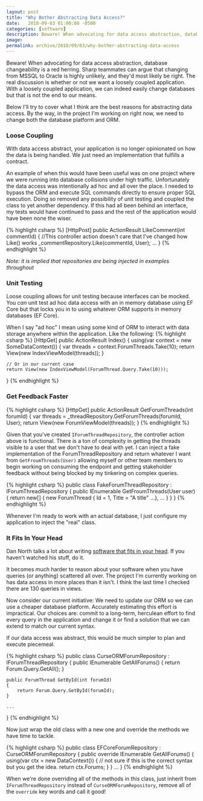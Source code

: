 ```yaml
---
layout: post
title: "Why Bother Abstracting Data Access?"
date:   2018-09-03 01:00:00 -0500
categories: [software]
description: Beware! When advocating for data access abstraction, database changeability is a red herring. The real discussion is whether or not we want a loosely coupled application.
image: 
permalink: archive/2018/09/03/why-bother-abstracting-data-access
---
```


Beware! When advocating for data access abstraction, database changeability is a red herring. Sharp teammates can argue that changing from MSSQL to Oracle is highly unlikely, and they'd most likely be right. The real discussion is whether or not we want a loosely coupled application. With a loosely coupled application, we can indeed easily change databases but that is not the end to our means. 

Below I'll try to cover what I think are the best reasons for abstracting data access. By the way, in the project I'm working on right now, we need to change both the database platform and ORM.

### Loose Coupling
With data access abstract, your application is no longer opinionated on how the data is being handled. We just need an implementation that fulfills a contract.

An example of when this would have been useful was on one project where we were running into database collisions under high traffic. Unfortunately the data access was intentionally ad hoc and all over the place. I needed to bypass the ORM and execute SQL commands directly to ensure proper SQL execution. Doing so removed any possibility of unit testing and coupled the class to yet another dependency. If this had all been behind an interface, my tests would have continued to pass and the rest of the application would have been none the wiser.

{% highlight csharp %}
[HttpPost]
public ActionResult LikeComment(int commentId)
{
    //This controller action doesn't care that I've changed how Like() works
    _commentRepository.Like(commentId, User);
    ...
}
{% endhighlight %}

_Note: it is implied that repositories are being injected in examples throughout_

### Unit Testing
Loose coupling allows for unit testing because interfaces can be mocked. You _can_ unit test ad hoc data access with an in memory database using EF Core but that locks you in to using whatever ORM supports in memory databases (EF Core). 

When I say "ad hoc" I mean using some kind of ORM to interact with data storage anywhere within the application. Like the following:
{% highlight csharp %}
[HttpGet]
public ActionResult Index()
{
    using(var context = new SomeDataContext())
    {
        var threads = context.ForumThreads.Take(10);
        return View(new IndexViewModel(threads));
    }
    
    // Or in our current case
    return View(new IndexViewModel(ForumThread.Query.Take(10)));
}
{% endhighlight %}

### Get Feedback Faster
{% highlight csharp %}
[HttpGet]
public ActionResult GetForumThreads(int forumId)
{
    var threads = _threadRepository.GetForumThreads(forumId, User);
    return View(new ForumViewModel(threads));
}
{% endhighlight %}

Given that you've created `IForumThreadRepository`, the controller action above is functional. There is a ton of complexity in getting the threads visible to a user that we don't have to deal with yet. I can inject a fake implementation of the ForumThreadRepository and return whatever I want from `GetFroumThreads(User)` allowing myself or other team members to begin working on consuming the endpoint and getting stakeholder feedback without being blocked by my tinkering on complex queries.

{% highlight csharp %}
public class FakeForumThreadRepository : IForumThreadRepository
{
    public IEnumerable<ForumThread> GetFroumThreads(User user)
    {
        return new[]
        {
            new ForumThread { Id = 1, Title = "A title" ...},
            ...
        }
    }
}
{% endhighlight %}

 Whenever I'm ready to work with an actual database, I just configure my application to inject the "real" class.

### It Fits In Your Head
Dan North talks a lot about writing [software that fits in your head](https://www.youtube.com/watch?v=4Y0tOi7QWqM). If you haven't watched his stuff, do it.

It becomes much harder to reason about your software when you have queries (or anything) scattered all over. The project I'm currently working on has data access in more places than it isn't. I think the last time I checked there are 130 queries in views.

Now consider our current initiative: We need to update our ORM so we can use a cheaper database platform. Accurately estimating this effort is impractical. Our choices are: commit to a long-term, herculean effort to find every query in the application and change it or find a solution that we can extend to match our current syntax.

If our data access was abstract, this would be much simpler to plan and execute piecemeal.

{% highlight csharp %}
public class CurseORMForumRepository : IForumThreadRepository
{
    public IEnumerable<ForumThread> GetAllForums()
    {
        return Forum.Query.GetAll();
    }

    public ForumThread GetById(int forumId)
    {
        return Forum.Query.GetById(forumId);
    }

    ...
}
{% endhighlight %}

Now just wrap the old class with a new one and override the methods we have time to tackle. 

{% highlight csharp %}
public class EFCoreForumRepository : CurseORMForumRepository
{
    public override IEnumerable<ForumThread> GetAllForums()
    {
        using(var ctx = new DataContext())
        {
            // not sure if this is the correct syntax but you get the idea.
            return ctx.Forums;
        }
    }
    ...
}
{% endhighlight %}

When we're done overriding all of the methods in this class, just inherit from `IForumThreadRepository` instead of `CurseORMForumRepository`, remove all of the `override` key words and call it good!